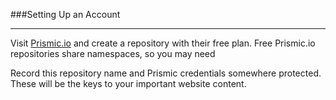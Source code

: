 ###Setting Up an Account

---

Visit [Prismic.io](https://prismic.io) and create a repository with their free plan. Free Prismic.io repositories share namespaces, so you may need 

Record this repository name and Prismic credentials somewhere protected. These will be the keys to your important website content.

